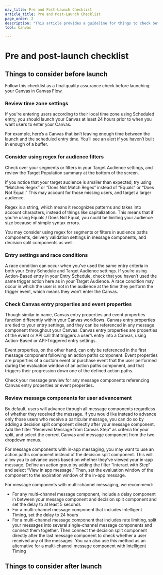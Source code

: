 ```yaml
---
nav_title: Pre and Post-Launch Checklist
article_title: Pre and Post-Launch Checklist
page_order: 2
description: "This article provides a guideline for things to check before and after you launch a Canvas."
tool: Canvas

---
```


# Pre and post-launch checklist

## Things to consider before launch

Follow this checklist as a final quality assurance check before launching your Canvas in Canvas Flow.

### Review time zone settings

If you're entering users according to their local time zone using Scheduled entry, you should launch your Canvas at least 24 hours prior to when you want users to enter your Canvas. 

For example, here’s a Canvas that isn’t leaving enough time between the launch and the scheduled entry time. You’ll see an alert if you haven’t built in enough of a buffer.

### Consider using regex for audience filters

Check over your segments or filters in your Target Audience settings, and review the Target Population summary at the bottom of the screen.

If you notice that your target audience is smaller than expected, try using “Matches Regex” or “Does Not Match Regex” instead of “Equals” or “Does Not Equal.” This may account for those missing users, and target a larger audience.

Regex is a string, which means it recognizes patterns and takes into account characters, instead of things like capitalization. This means that if you're using Equals / Does Not Equal, you could be limiting your audience size because of simple syntax errors.

You may consider using regex for segments or filters in audience paths components, delivery validation settings in message components, and decision split components as well.
 
 
### Entry settings and race conditions

A race condition can occur when you've used the same entry criteria in both your Entry Schedule and Target Audience settings. If you’re using Action-Based entry in your Entry Schedule, check that you haven’t used the same trigger action here as in your Target Audience. A race condition may occur in which the user is not in the audience at the time they perform the trigger event, which means they won’t enter the Canvas.

### Check Canvas entry properties and event properties

Though similar in name, Canvas entry properties and event properties function differently within your Canvas workflows. Canvas entry properties are tied to your entry settings, and they can be referenced in any message component throughout your Canvas. Canvas entry properties are properties of the event or API call that triggers a user’s entry into a Canvas, using Action-Based or API-Triggered entry settings.

Event properties, on the other hand, can only be referenced in the first message component following an action paths component. Event properties are properties of a custom event or purchase event that the user performed during the evaluation window of an action paths component, and that triggers their progression down one of the defined action paths.

Check your message preview for any message components referencing Canvas entry properties or event properties.

### Review message components for user advancement

By default, users will advance through all message components regardless of whether they received the message. If you would like instead to advance only those users who receive a particular message, you can do so by adding a decision split component directly after your message component. Add the filter “Received Message from Canvas Step” as criteria for your split, and select the correct Canvas and message component from the two dropdown menus.

For message components with in-app messaging, you may want to use an action paths component instead of the decision split component. This will allow you to advance users based on whether they’ve viewed your in-app message. Define an action group by adding the filter “Interact with Step” and select “View in app message.” Then, set the evaluation window of the component to the expiration window of the in-app message.

For message components with multi-channel messaging, we recommend:
* For any multi-channel message component, include a delay component in between your message component and decision split component and set the delay to at least 5 seconds
* For a multi-channel message component that includes Intelligent Timing, set the delay to 24 hours
* For a multi-channel message component that includes rate limiting, split your messages into several single-channel message components and connect them together. Then connect the decision split component directly after the last message component to check whether a user received any of the messages. You can also use this method as an alternative for a multi-channel message component with Intelligent Timing

## Things to consider after launch